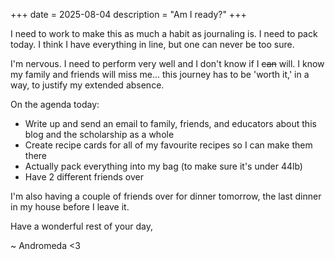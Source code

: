 +++
date = 2025-08-04
description = "Am I ready?"
+++

I need to work to make this as much a habit as journaling is. I need to pack today. I think I have everything in line, but one can never be too sure.

I'm nervous. I need to perform very well and I don't know if I ~~can~~ will. I know my family and friends will miss me... this journey has to be 'worth it,' in a way, to justify my extended absence.

On the agenda today:

- Write up and send an email to family, friends, and educators about this blog and the scholarship as a whole
- Create recipe cards for all of my favourite recipes so I can make them there
- Actually pack everything into my bag (to make sure it's under 44lb)
- Have 2 different friends over

I'm also having a couple of friends over for dinner tomorrow, the last dinner in my house before I leave it.

Have a wonderful rest of your day,

~ Andromeda <3

